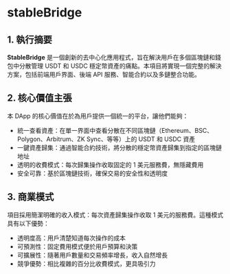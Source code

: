 # stableBridge

## 1. 執行摘要

**StableBridge** 是一個創新的去中心化應用程式，旨在解決用戶在多個區塊鏈和錢包中分散管理 USDT 和 USDC 穩定幣資產的痛點。本項目將實現一個完整的解決方案，包括前端用戶界面、後端 API 服務、智能合約以及多鏈整合功能。

## 2. 核心價值主張

本 DApp 的核心價值在於為用戶提供一個統一的平台，讓他們能夠：

- 統一查看資產：在單一界面中查看分散在不同區塊鏈（Ethereum、BSC、Polygon、Arbitrum、ZK Sync、等等）上的 USDT 和 USDC 資產
- 一鍵資產歸集：通過智能合約技術，將分散的穩定幣資產歸集到指定的區塊鏈地址
- 透明的收費模式：每次歸集操作收取固定的 1 美元服務費，無隱藏費用
- 安全可靠：基於區塊鏈技術，確保交易的安全性和透明度

## 3. 商業模式

項目採用簡潔明確的收入模式：每次資產歸集操作收取 1 美元的服務費。這種模式具有以下優勢：

- 透明度高：用戶清楚知道每次操作的成本
- 可預測性：固定費用模式便於用戶預算和決策
- 可擴展性：隨著用戶數量和交易頻率增長，收入自然增長
- 競爭優勢：相比複雜的百分比收費模式，更具吸引力
